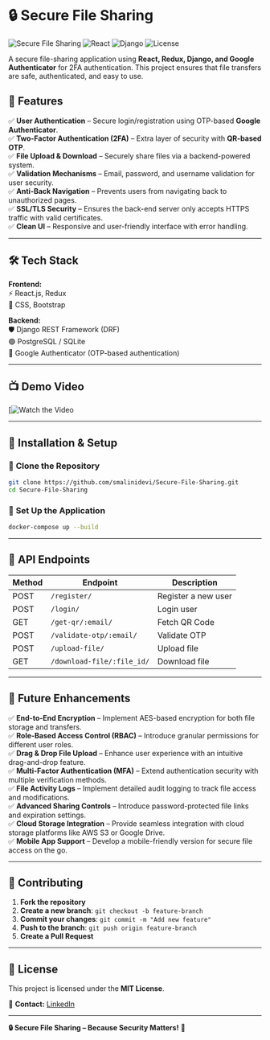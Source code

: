 # 🔒 Secure File Sharing

![Secure File Sharing](https://img.shields.io/badge/Security-High-brightgreen)
![React](https://img.shields.io/badge/Frontend-React-blue)
![Django](https://img.shields.io/badge/Backend-Django-green)
![License](https://img.shields.io/badge/License-MIT-orange)  


A secure file-sharing application using **React, Redux, Django, and Google Authenticator** for 2FA authentication. This project ensures that file transfers are safe, authenticated, and easy to use.  

## 🚀 Features  

✅ **User Authentication** – Secure login/registration using OTP-based **Google Authenticator**.  
✅ **Two-Factor Authentication (2FA)** – Extra layer of security with **QR-based OTP**.  
✅ **File Upload & Download** – Securely share files via a backend-powered system.  
✅ **Validation Mechanisms** – Email, password, and username validation for user security.  
✅ **Anti-Back Navigation** – Prevents users from navigating back to unauthorized pages.  
✅ **SSL/TLS Security** – Ensures the back-end server only accepts HTTPS traffic with valid certificates.  
✅ **Clean UI** – Responsive and user-friendly interface with error handling.  

---

## 🛠️ Tech Stack  

**Frontend:**  
⚡ React.js, Redux  
🎨 CSS, Bootstrap  

**Backend:**  
🛡️ Django REST Framework (DRF)  
🟢 PostgreSQL / SQLite  
🔑 Google Authenticator (OTP-based authentication)  

---

## 📺 Demo Video
[![Watch the Video](https://drive.google.com/file/d/1zNBF6tqLhiqLdN3bvnV9ZbX4ETUCYLA7/view?usp=sharing)

---

## 🚀 Installation & Setup  

### 🔹 **Clone the Repository**  
```bash
git clone https://github.com/smalinidevi/Secure-File-Sharing.git
cd Secure-File-Sharing
```

### 🔹 **Set Up the Application**  
```bash
docker-compose up --build
```

---

## 📌 API Endpoints  

| Method | Endpoint                      | Description             |
|--------|--------------------------------|-------------------------|
| POST   | `/register/`                   | Register a new user     |
| POST   | `/login/`                      | Login user             |
| GET    | `/get-qr/:email/`              | Fetch QR Code          |
| POST   | `/validate-otp/:email/`        | Validate OTP           |
| POST   | `/upload-file/`                | Upload file            |
| GET    | `/download-file/:file_id/`     | Download file          |

---

## 🎯 Future Enhancements  

✅ **End-to-End Encryption** – Implement AES-based encryption for both file storage and transfers.  
✅ **Role-Based Access Control (RBAC)** – Introduce granular permissions for different user roles.  
✅ **Drag & Drop File Upload** – Enhance user experience with an intuitive drag-and-drop feature.  
✅ **Multi-Factor Authentication (MFA)** – Extend authentication security with multiple verification methods.  
✅ **File Activity Logs** – Implement detailed audit logging to track file access and modifications.  
✅ **Advanced Sharing Controls** – Introduce password-protected file links and expiration settings.  
✅ **Cloud Storage Integration** – Provide seamless integration with cloud storage platforms like AWS S3 or Google Drive.  
✅ **Mobile App Support** – Develop a mobile-friendly version for secure file access on the go.  

---

## 🤝 Contributing  

1. **Fork the repository**  
2. **Create a new branch**: `git checkout -b feature-branch`  
3. **Commit your changes**: `git commit -m "Add new feature"`  
4. **Push to the branch**: `git push origin feature-branch`  
5. **Create a Pull Request**  

---

## 📄 License  

This project is licensed under the **MIT License**.  

📧 **Contact:** [LinkedIn](https://www.linkedin.com/in/malinidevi-s-/)  

---

**🔒 Secure File Sharing – Because Security Matters!** 🚀

